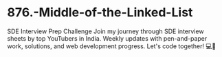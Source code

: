 # 876.-Middle-of-the-Linked-List
SDE Interview Prep Challenge  Join my journey through SDE interview sheets by top YouTubers in India. Weekly updates with pen-and-paper work, solutions, and web development progress. Let's code together! 💻🚀

